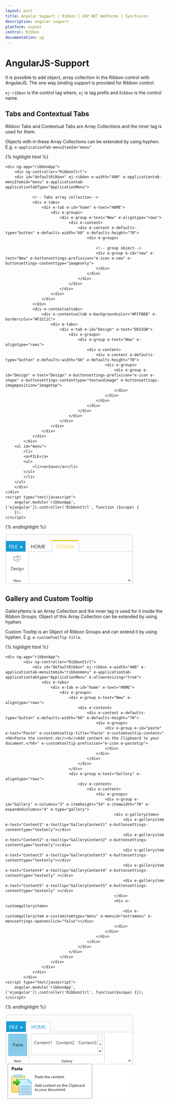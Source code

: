 ```yaml
---
layout: post
title: Angular Support | Ribbon | ASP.NET Webforms | Syncfusion
description: angular support
platform: aspnet
control: Ribbon
documentation: ug
---
```


# AngularJS-Support

It is possible to add object, array collection in the Ribbon control with AngularJS. The one way binding support is provided for Ribbon control.

`ej-ribbon` is the control tag where, `ej` is tag prefix and `Ribbon` is the control name.

## Tabs and Contextual Tabs

Ribbon Tabs and Contextual Tabs are Array Collections and the inner tag is used for them.

Objects with in these Array Collections can be extended by using hyphen. E.g. `e-applicationTab-menuItemId="menu"`

{% highlight html %}

	<div ng-app="ribbonApp">
		<div ng-controller="RibbonCtrl">
		<div id="defaultRibbon" ej-ribbon e-width="400" e-applicationtab-menuItemid="menu" e-applicationtab-applicationTabType="ApplicationMenu">
			
				<!-- Tabs array collection-->
				<div e-tabs>
					<div e-tab e-id="home" e-text="HOME">
						<div e-groups>
							<div e-group e-text="New" e-aligntype="rows">
								<div e-content>
									<div e-content e-defaults-type="button" e-defaults-width="60" e-defaults-height="70">
										<div e-groups>
							
											<!-- group object-->
											<div e-group e-id="new" e-text="New" e-buttonsettings-prefixicon="e-icon e-new" e-buttonsettings-contenttype="imageonly">
											</div>
										</div>
									</div>
								</div>
							</div>
						</div>
					</div>
				</div>
				<div e-contextualtabs>
					<div e-contextualtab e-backgroundcolor="#FCFBEB" e-bordercolor="#F2CC1C">
						<div e-tabs>
							<div e-tab e-id="Design" e-text="DESIGN">
								<div e-groups>
									<div e-group e-text="New" e-aligntype="rows">
										<div e-content>
											<div e-content e-defaults-type="button" e-defaults-width="60" e-defaults-height="70">
												<div e-groups>
													<div e-group e-id="Design" e-text="Design" e-buttonsettings-prefixicon="e-icon e-shape" e-buttonsettings-contenttype="textandimage" e-buttonsettings-imageposition="imagetop">
													</div>
												</div>
											</div>
										</div>
									</div>
								</div>
							</div>
						</div>
					</div>
				</div>
			</div>
		<ul id="menu">
			<li>
			<a>FILE</a>
			<ul>
				<li><a>Save</a></li>
			</ul>
			</li>
		</ul>
		</div>
	</div>
	<script type="text/javascript">
		angular.module('ribbonApp', ['ejangular']).controller('RibbonCtrl', function ($scope) {
		});
	</script>

{% endhighlight %}

![](Angular_images/Angular_img1.png)

## Gallery and Custom Tooltip                

GalleryItems is an Array Collection and the inner tag is used for it inside the Ribbon Groups. Object of this Array Collection can be extended by using hyphen. 

Custom Tooltip is an Object of Ribbon Groups and can extend it by using hyphen. E.g. `e-customToolTip-title`.

{% highlight html %}
	
	<div ng-app="ribbonApp">
			<div ng-controller="RibbonCtrl">
				<div id="defaultRibbon" ej-ribbon e-width="400" e-applicationtab-menuitemid="ribbonmenu" e-applicationtab-applicationtabtype="ApplicationMenu" e-allowresizing="true">
					<div e-tabs>
						<div e-tab e-id="home" e-text="HOME">
							<div e-groups>
								<div e-group e-text="New" e-aligntype="rows">
									<div e-content>
										<div e-content e-defaults-type="button" e-defaults-width="60" e-defaults-height="70">
											<div e-groups>
												<div e-group e-id="paste" e-text="Paste" e-customtooltip-title="Paste" e-customtooltip-content="<h6>Paste the content.<br/><br/>Add content on the Clipboard to your document.</h6>" e-customtooltip-prefixicon="e-icon e-pastetip">
												</div>
											</div>
										</div>
									</div>
								</div>
								<div e-group e-text="Gallery" e-aligntype="rows">
									<div e-content>
										<div e-content>
											<div e-groups>
												<div e-group e-id="Gallery" e-columns="3" e-itemheight="54" e-itemwidth="70" e-expandedcolumns="4" e-type="gallery">
													<div e-galleryitems>
														<div e-galleryitem e-text="Content1" e-tooltip="GalleryContent1" e-buttonsettings-contenttype="textonly"></div>
														<div e-galleryitem e-text="Content2" e-tooltip="GalleryContent2" e-buttonsettings-contenttype="textonly"></div>
														<div e-galleryitem e-text="Content3" e-tooltip="GalleryContent3" e-buttonsettings-contenttype="textonly"></div>
														<div e-galleryitem e-text="Content4" e-tooltip="GalleryContent4" e-buttonsettings-contenttype="textonly" ></div>
														<div e-galleryitem e-text="Content5" e-tooltip="GalleryContent5" e-buttonsettings-contenttype="textonly" ></div>
													</div>
													<div e-customgalleryitems>
														<div e-customgalleryitem e-customitemtype="menu" e-menuid="extramenu" e-menusettings-openonclick="false"></div>
													</div>
												</div>
											</div>
										</div>
									</div>
								</div>
							</div>
						</div>
					</div>
				</div>
			</div>
	<script type="text/javascript">
		angular.module('ribbonApp', ['ejangular']).controller('RibbonCtrl', function($scope) {});
	</script>

{% endhighlight %}

![](Angular_images/Angular_img2.png)
